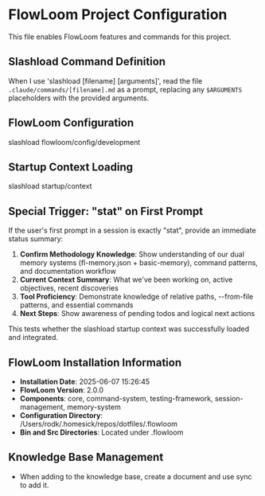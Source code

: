 # FlowLoom Project Configuration

This file enables FlowLoom features and commands for this project.


## Slashload Command Definition

When I use 'slashload [filename] [arguments]', read the file `.claude/commands/[filename].md` as a prompt, replacing any `$ARGUMENTS` placeholders with the provided arguments.

## FlowLoom Configuration

slashload flowloom/config/development

## Startup Context Loading

slashload startup/context

## Special Trigger: "stat" on First Prompt

If the user's first prompt in a session is exactly "stat", provide an immediate status summary:

1. **Confirm Methodology Knowledge**: Show understanding of our dual memory systems (fl-memory.json + basic-memory), command patterns, and documentation workflow
2. **Current Context Summary**: What we've been working on, active objectives, recent discoveries
3. **Tool Proficiency**: Demonstrate knowledge of relative paths, --from-file patterns, and essential commands
4. **Next Steps**: Show awareness of pending todos and logical next actions

This tests whether the slashload startup context was successfully loaded and integrated.

## FlowLoom Installation Information
- **Installation Date**: 2025-06-07 15:26:45
- **FlowLoom Version**: 2.0.0
- **Components**: core, command-system, testing-framework, session-management, memory-system
- **Configuration Directory**: /Users/rodk/.homesick/repos/dotfiles/.flowloom
- **Bin and Src Directories**: Located under .flowloom


## Knowledge Base Management
- When adding to the knowledge base, create a document and use sync to add it.